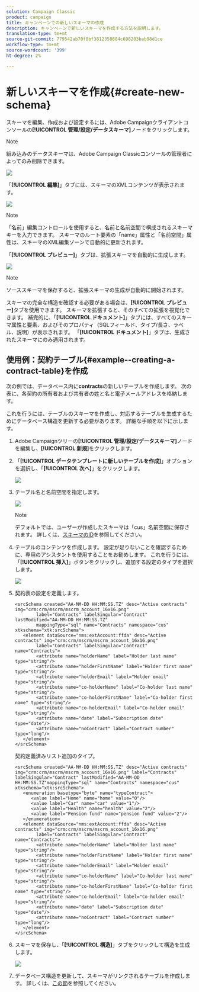 ```yaml
---
solution: Campaign Classic
product: campaign
title: キャンペーンでの新しいスキーマの作成
description: キャンペーンで新しいスキーマを作成する方法を説明します。
translation-type: tm+mt
source-git-commit: 779542ab70f0bf3812358884c698203bab98d1ce
workflow-type: tm+mt
source-wordcount: '399'
ht-degree: 2%

---
```


# 新しいスキーマを作成{#create-new-schema}

スキーマを編集、作成および設定するには、Adobe Campaignクライアントコンソールの&#x200B;**[!UICONTROL 管理/設定/データスキーマ]**&#x200B;ノードをクリックします。

>[!NOTE]
>
>組み込みのデータスキーマは、Adobe Campaign Classicコンソールの管理者によってのみ削除できます。

![](assets/schema_navtree.png)

「**[!UICONTROL 編集]**」タブには、スキーマのXMLコンテンツが表示されます。

![](assets/schema_edition.png)

>[!NOTE]
>
>「名前」編集コントロールを使用すると、名前と名前空間で構成されるスキーマキーを入力できます。 スキーマのルート要素の「name」属性と「名前空間」属性は、スキーマのXML編集ゾーンで自動的に更新されます。

「**[!UICONTROL プレビュー]**」タブは、拡張スキーマを自動的に生成します。

![](assets/schema_edition2.png)

>[!NOTE]
>
>ソーススキーマを保存すると、拡張スキーマの生成が自動的に開始されます。

スキーマの完全な構造を確認する必要がある場合は、**[!UICONTROL プレビュー]**&#x200B;タブを使用できます。 スキーマを拡張すると、そのすべての拡張を視覚化できます。 補完的に、「**[!UICONTROL ドキュメント]**」タブには、すべてのスキーマ属性と要素、およびそのプロパティ（SQLフィールド、タイプ/長さ、ラベル、説明）が表示されます。 「**[!UICONTROL ドキュメント]**」タブは、生成されたスキーマにのみ適用されます。

## 使用例：契約テーブル{#example--creating-a-contract-table}を作成

次の例では、データベース内に&#x200B;**contracts**&#x200B;の新しいテーブルを作成します。 次の表に、各契約の所有者および共有者の姓と名と電子メールアドレスを格納します。

これを行うには、テーブルのスキーマを作成し、対応するテーブルを生成するためにデータベース構造を更新する必要があります。 詳細な手順を以下に示します。

1. Adobe Campaignツリーの&#x200B;**[!UICONTROL 管理/設定/データスキーマ]**&#x200B;ノードを編集し、**[!UICONTROL 新規]**&#x200B;をクリックします。
1. 「**[!UICONTROL データテンプレートに新しいテーブルを作成]**」オプションを選択し、「**[!UICONTROL 次へ]**」をクリックします。

   ![](assets/create_new_schema.png)

1. テーブル名と名前空間を指定します。

   ![](assets/create_new_param.png)

   >[!NOTE]
   >
   >デフォルトでは、ユーザーが作成したスキーマは「cus」名前空間に保存されます。 詳しくは、[スキーマのID](extend-schema.md#identification-of-a-schema)を参照してください。

1. テーブルのコンテンツを作成します。 設定が足りないことを確認するために、専用のアシスタントを使用することをお勧めします。 これを行うには、「**[!UICONTROL 挿入]**」ボタンをクリックし、追加する設定のタイプを選択します。

   ![](assets/create_new_content.png)

1. 契約表の設定を定義します。

   ```
   <srcSchema created="AA-MM-DD HH:MM:SS.TZ" desc="Active contracts" img="crm:crm/mscrm/mscrm_account_16x16.png"
           label="Contracts" labelSingular="Contract" lastModified="AA-MM-DD HH:MM:SS.TZ"
           mappingType="sql" name="Contracts" namespace="cus" xtkschema="xtk:srcSchema">
      <element dataSource="nms:extAccount:ffda" desc="Active contracts" img="crm:crm/mscrm/mscrm_account_16x16.png"
           label="Contracts" labelSingular="Contract" name="Contracts">
           <attribute name="holderName" label="Holder last name" type="string"/>
           <attribute name="holderFirstName" label="Holder first name" type="string"/>
           <attribute name="holderEmail" label="Holder email" type="string"/>
           <attribute name="co-holderName" label="Co-holder last name" type="string"/>           
           <attribute name="co-holderFirstName" label="Co-holder first name" type="string"/>           
           <attribute name="co-holderEmail" label="Co-holder email" type="string"/>    
           <attribute name="date" label="Subscription date" type="date"/>     
           <attribute name="noContract" label="Contract number" type="long"/> 
      </element>
   </srcSchema>
   ```

   契約定義済みリスト追加のタイプ。

   ```
   <srcSchema created="AA-MM-DD HH:MM:SS.TZ" desc="Active contracts" img="crm:crm/mscrm/mscrm_account_16x16.png" label="Contracts" labelSingular="Contract" lastModified="AA-MM-DD HH:MM:SS.TZ"mappingType="sql" name="Contracts" namespace="cus" xtkschema="xtk:srcSchema">
      <enumeration basetype="byte" name="typeContract">
         <value label="Home" name="home" value="0"/>
         <value label="Car" name="car" value="1"/>
         <value label="Health" name="health" value="2"/>
         <value label="Pension fund" name="pension fund" value="2"/>
      </enumeration>
      <element dataSource="nms:extAccount:ffda" desc="Active contracts" img="crm:crm/mscrm/mscrm_account_16x16.png"
           label="Contracts" labelSingular="Contract" name="Contracts">
           <attribute name="holderName" label="Holder last name" type="string"/>
           <attribute name="holderFirstName" label="Holder first name" type="string"/>
           <attribute name="holderEmail" label="Holder email" type="string"/>
           <attribute name="co-holderName" label="Co-holder last name" type="string"/>           
           <attribute name="co-holderFirstName" label="Co-holder first name" type="string"/>           
           <attribute name="co-holderEmail" label="Co-holder email" type="string"/>    
           <attribute name="date" label="Subscription date" type="date"/>     
           <attribute name="noContract" label="Contract number" type="long"/> 
      </element>
   </srcSchema>
   ```

1. スキーマを保存し、「**[!UICONTROL 構造]**」タブをクリックして構造を生成します。

   ![](assets/configuration_structure.png)

1. データベース構造を更新して、スキーマがリンクされるテーブルを作成します。 詳しくは、[この節](update-database-structure.md)を参照してください。

